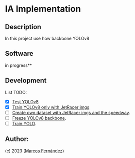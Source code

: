 # IA Implementation


    
## Description
In this project use how backbone YOLOv8

## Software
in progress**
## Development

List TODO:
- [x] [Test YOLOv8]()
- [x] [Train YOLOv8 only with JetRacer imgs]()
- [ ] [Create own dataset with JetRacer imgs and the speedway]().
- [ ] [Freeze YOLOv8 backbone]().
- [ ] [Train YOLO]().

## Author:
(c) 2023 ([Marcos Fernández](https://github.com/marqinhos))

